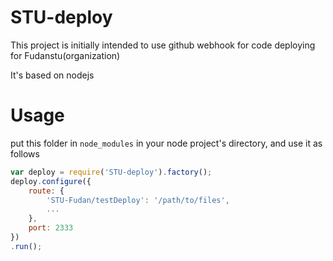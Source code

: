 STU-deploy
==========
This project is initially intended to use github webhook for code deploying for Fudanstu(organization)

It's based on nodejs

Usage
=====
put this folder in `node_modules` in your node project's directory, and use it as follows
```javaScript
var deploy = require('STU-deploy').factory();
deploy.configure({
    route: {
        'STU-Fudan/testDeploy': '/path/to/files',
        ...
    },
    port: 2333
})
.run();
```
